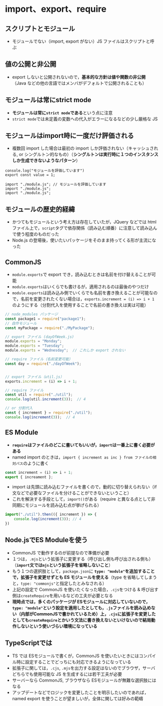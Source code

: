 # import、export、require

## スクリプトとモジュール
- モジュールでない（import, export がない）JS ファイルはスクリプトと呼ぶ

## 値の公開と非公開
- export しないと公開されないので，**基本的な方針は値や関数の非公開**（Java などの他の言語ではメンバがデフォルトで公開されることも）

## モジュールは常にstrict mode
- **モジュールは常に`strict mode`である**という点に注意
- `strict mode`では未定義の変数への代入がエラーになるなどの少し厳格な JS

## モジュールはimport時に一度だけ評価される
- 複数回 import した場合は最初の import しか評価されない（キャッシュされる, or シングルトン的なもの）（**シングルトンは実行時に１つのインスタンスしか生成できないようなパターン**）
```javascript: module.js
console.log("モジュールを評価しています")
export const value = 1;
```

```javascript: main.js
import "./module.js"; // モジュールを評価しています
import "./module.js";
import "./module.js";
```

## モジュールの歴史的経緯
- かつてもモジュールという考え方は存在していたが，JQuery などでは html ファイル上で，`script`タグで依存関係（読み込む順番）に注意して読み込んで使う程度のものだった
- Node.js の登場後，使いたいパッケージをそのまま持ってくる形が主流になった

## CommonJS
- `module.exports`で export でき，読み込むときは名前を付け替えることが可能
- `module.exports`はいくらでも書けるが，適用されるのは最後のやつだけ
- `module.exports`は読み込み側でいくらでも名前を書き換えることが可能なので，名前を変更されたくない場合は，`exports.increment = (i) => i + 1`のようにする（分割代入を使用することで名前の書き換えは実は可能）

```javascript
// node_modules パッケージ
const package1 = require("package1");
// 自作モジュール
const myPackage = require("./MyPackage");
```
```javascript
// export ファイル (dayOfWeek.js)
module.exports = "Monday";
module.exports = "Tuesday";
module.exports = "Wednesday";  // これしか export されない

// require ファイル（名前変更可能）
const day = require("./dayOfWeek");


// export ファイル（util.js）
exports.increment = (i) => i + 1;

// require ファイル
const util = require("./util");
console.log(util.increment(3));  // 4

// or 分割代入
const { increment } = require("./util");
console.log(increment(3));  // 4
```

## ES Module
- **`require`はファイルのどこに書いてもいいが，`import`は一番上に書く必要がある**
- named import のときは，`import { increment as inc } from ファイルの相対パス`のように書く
```typescript
const increment = (i) => i + 1;
export { increament };
```
- import は先頭に読み込むファイルを書くので，動的に切り替えられない（if 文などで必要なファイルを分けることができないということ）
- これを解決する手段として，`import()`がある（require と異なる点として非同期にモジュールを読み込む点が挙げられる）
```javascript
import("./util").then(({ increment }) => {
    console.log(increment(3)); // 4
})
```

## Node.jsでES Moduleを使う
- CommonJS で動作するのが前提なので準備が必要
- １つは，`.mjs`という拡張子に変更する（呼び出し側も呼び出される側も）（**`import`文では`mjs`という拡張子を省略しないこと**）
- もう１つの選択肢として，`package.json`に **`type: "module"`を追加することで，拡張子を変更せずとも ES モジュールを使える**（type を省略してしまうと，`type: "commonjs"`と指定したとみなされる）
- 上記の設定で CommonJS を使いたくなった場合，`.cjs`をつける & 呼び出す側は`createRequire`を用いるなどの工夫が必要となる
- **現時点では，多くのパッケージが ESモジュールに対応していないので，`type: "module"`という設定を適用したとしても，`.js`ファイルを読み込めない（内部がCommonJSで書かれているため）上，`.cjs`に拡張子を変更したとしても`createRequire`とかいう文法に書き換えないといけないので結局動作しないという使いづらい環境になっている**

## TypeScriptでは
- TS では ESモジュールで書くが，CommonJS を使いたいときにはコンパイル時に設定することでどっちにも対応できるようになっている
- 拡張子に関しては，`.cjs`, `.mjs`を出力する設定はないのでブラウザ，サーバどちらでも使用可能な JS を生成するには若干工夫が必要
- サーバーなら CommonJS, ブラウザなら ESモジュールが無難な選択肢にはなる
- アップデートなどでロジックを変更したことを明示したいのであれば，named export を使うことが望ましいが，全体に関しては好みの範疇